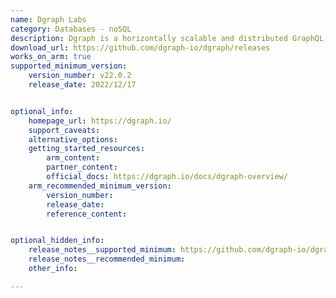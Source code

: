 ```yaml
---
name: Dgraph Labs 
category: Databases - noSQL
description: Dgraph is a horizontally scalable and distributed GraphQL database, which has a graph backend, and provides ACID transactions, linearizable reads, and consistent replication. 
download_url: https://github.com/dgraph-io/dgraph/releases
works_on_arm: true
supported_minimum_version:
    version_number: v22.0.2
    release_date: 2022/12/17


optional_info:
    homepage_url: https://dgraph.io/
    support_caveats:
    alternative_options:
    getting_started_resources:
        arm_content: 
        partner_content: 
        official_docs: https://dgraph.io/docs/dgraph-overview/
    arm_recommended_minimum_version:
        version_number:
        release_date:
        reference_content: 


optional_hidden_info:
    release_notes__supported_minimum: https://github.com/dgraph-io/dgraph/releases/tag/v22.0.2
    release_notes__recommended_minimum:
    other_info: 

---
```


